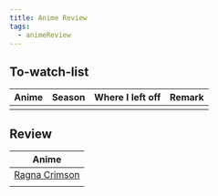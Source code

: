 ```yaml
---
title: Anime Review
tags:
  - animeReview
---
```

## To-watch-list
| Anime | Season | Where I left off | Remark |
| ----- | ------ | ---------------- | ------ |
|       |        |                  |        |

## Review

| Anime                         |
| ----------------------------- |
| [Ragna Crimson](RagnaCrimson) |
|                               |
